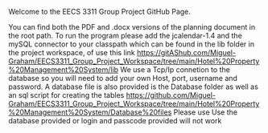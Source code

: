 Welcome to the EECS 3311 Group Project GitHub Page.

You can find both the PDF and .docx versions of the planning document in the root path.
To run the program please add the jcalendar-1.4 and the mySQL connector to your classpath which can be found in the lib folder
in the project workspace, of use this link https://gitAShub.com/Miguel-Graham/EECS3311_Group_Project_Workspace/tree/main/Hotel%20Property%20Management%20System/lib
We use a Tcp/Ip connetion to the database so you will need to add your own Host, port, username and password.
A database file is also provided is the Database folder as well as an sql script for creating the tables https://github.com/Miguel-Graham/EECS3311_Group_Project_Workspace/tree/main/Hotel%20Property%20Management%20System/Database%20files
Please use Use the database provided or login and passcode provided will not work
